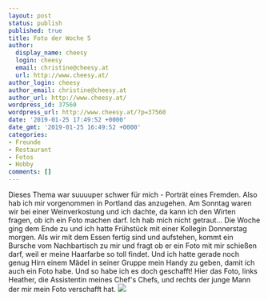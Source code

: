 ```yaml
---
layout: post
status: publish
published: true
title: Foto der Woche 5
author:
  display_name: cheesy
  login: cheesy
  email: christine@cheesy.at
  url: http://www.cheesy.at/
author_login: cheesy
author_email: christine@cheesy.at
author_url: http://www.cheesy.at/
wordpress_id: 37560
wordpress_url: http://www.cheesy.at/?p=37560
date: '2019-01-25 17:49:52 +0000'
date_gmt: '2019-01-25 16:49:52 +0000'
categories:
- Freunde
- Restaurant
- Fotos
- Hobby
comments: []
---
```

Dieses Thema war suuuuper schwer für mich - Porträt eines Fremden. Also hab ich mir vorgenommen in Portland das anzugehen. Am Sonntag waren wir bei einer Weinverkostung und ich dachte, da kann ich den Wirten fragen, ob ich ein Foto machen darf. Ich hab mich nicht getraut... Die Woche ging dem Ende zu und ich hatte Frühstück mit einer Kollegin Donnerstag morgen. Als wir mit dem Essen fertig sind und aufstehen, kommt ein Bursche vom Nachbartisch zu mir und fragt ob er ein Foto mit mir schießen darf, weil er meine Haarfarbe so toll findet. Und ich hatte gerade noch genug Hirn einem Mädel in seiner Gruppe mein Handy zu geben, damit ich auch ein Foto habe. Und so habe ich es doch geschafft!
Hier das Foto, links Heather, die Assistentin meines Chef's Chefs, und rechts der junge Mann der mir mein Foto verschafft hat.
![](http://www.cheesy.at/wp-content/uploads/05-52-Poträt-eines-Fremden.jpg)

